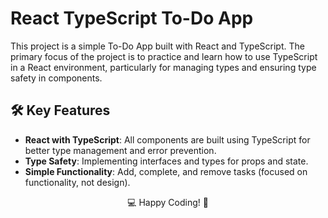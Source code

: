 # React TypeScript To-Do App

This project is a simple To-Do App built with React and TypeScript. The primary focus of the project is to practice and learn how to use TypeScript in a React environment, particularly for managing types and ensuring type safety in components.

## 🛠 Key Features

- **React with TypeScript**: All components are built using TypeScript for better type management and error prevention.
- **Type Safety**: Implementing interfaces and types for props and state.
- **Simple Functionality**: Add, complete, and remove tasks (focused on functionality, not design).

<p align="center"> 💻 Happy Coding! 🚀 </p>
